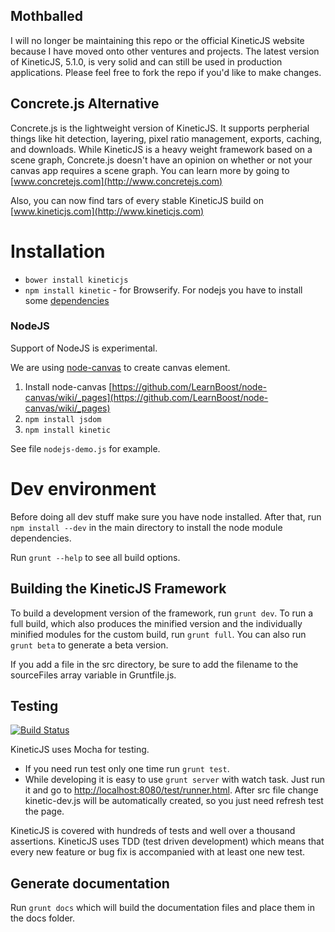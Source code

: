 ## Mothballed
I will no longer be maintaining this repo or the official KineticJS website because I have moved onto other ventures and projects.  The latest version of KineticJS, 5.1.0, is very solid and can still be used in production applications.  Please feel free to fork the repo if you'd like to make changes.

## Concrete.js Alternative
Concrete.js is the lightweight version of KineticJS.  It supports perpherial things like hit detection, layering, pixel ratio management, exports, caching, and downloads.  While KineticJS is a heavy weight framework based on a scene graph, Concrete.js doesn't have an opinion on whether or not your canvas app requires a scene graph.  You can learn more by going to [www.concretejs.com](http://www.concretejs.com)

Also, you can now find tars of every stable KineticJS build on [www.kineticjs.com](http://www.kineticjs.com)

# Installation

* `bower install kineticjs`
* `npm install kinetic` - for Browserify. For nodejs you have to install some [dependencies](#NodeJS)

### NodeJS

Support of NodeJS is experimental.

We are using [node-canvas](https://github.com/LearnBoost/node-canvas) to create canvas element.

1. Install node-canvas [https://github.com/LearnBoost/node-canvas/wiki/_pages](https://github.com/LearnBoost/node-canvas/wiki/_pages)
2. `npm install jsdom`
3. `npm install kinetic`

See file `nodejs-demo.js` for example.

# Dev environment

Before doing all dev stuff make sure you have node installed. After that, run `npm install --dev` in the main directory to install the node module dependencies.

Run `grunt --help` to see all build options.

## Building the KineticJS Framework 

To build a development version of the framework, run `grunt dev`. To run a full build, which also produces the minified version and the individually minified modules for the custom build, run `grunt full`.  You can also run `grunt beta` to generate a beta version.   

If you add a file in the src directory, be sure to add the filename to the sourceFiles array variable in Gruntfile.js.

## Testing

[![Build Status](https://travis-ci.org/ericdrowell/KineticJS.png)](https://travis-ci.org/ericdrowell/KineticJS)

KineticJS uses Mocha for testing. 

* If you need run test only one time run `grunt test`.
* While developing it is easy to use `grunt server` with watch task. Just run it and go to [http://localhost:8080/test/runner.html](http://localhost:8080/test/runner.html). After src file change kinetic-dev.js will be automatically created, so you just need refresh test the page.

KineticJS is covered with hundreds of tests and well over a thousand assertions.  KineticJS uses TDD (test driven development) which means that every new feature or bug fix is accompanied with at least one new test. 

## Generate documentation

Run `grunt docs` which will build the documentation files and place them in the docs folder.
